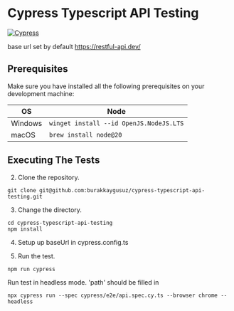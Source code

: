 # Cypress Typescript API Testing

[![Cypress](https://img.shields.io/npm/v/cypress?color=33ff99&label=cypress&logo=cypress&logoColor=33ff99&style=for-the-badge)](https://www.cypress.io)

base url set by default https://restful-api.dev/

## Prerequisites

Make sure you have installed all the following prerequisites on your development machine:

| OS      | Node                                    |
| ------- | --------------------------------------- |
| Windows | `winget install --id OpenJS.NodeJS.LTS` |
| macOS   | `brew install node@20`                  |

## Executing The Tests

2. Clone the repository.

```shell
git clone git@github.com:burakkaygusuz/cypress-typescript-api-testing.git
```

3. Change the directory.
```
cd cypress-typescript-api-testing
npm install
```

4. Setup up baseUrl in cypress.config.ts

5. Run the test.

```shell
npm run cypress
```

Run test in headless mode. 'path' should be filled in
```shell
npx cypress run --spec cypress/e2e/api.spec.cy.ts --browser chrome --headless
```


